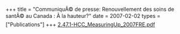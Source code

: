 +++
title = "CommuniquÃ© de presse: Renouvellement des soins de santÃ© au Canada : Ã la hauteur?"
date = 2007-02-02
types = ["Publications"]
+++
[2.47.1-HCC_MeasuringUp_2007FRE.pdf](/files/2.47.1-HCC_MeasuringUp_2007FRE.pdf)
